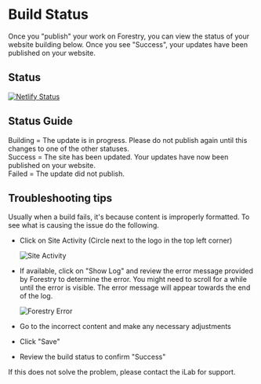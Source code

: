 # Build Status

Once you "publish" your work on Forestry, you can view the status of your website building below. Once you see "Success", your updates have been published on your website. 

## Status

[![Netlify Status](https://api.netlify.com/api/v1/badges/f64b74c7-3d43-49dc-8b02-03804aedba16/deploy-status)](https://app.netlify.com/sites/csis-ocean/deploys)

## Status Guide

Building = The update is in progress. Please do not publish again until this changes to one of the other statuses.  
Success = The site has been updated. Your updates have now been published on your website.  
Failed = The update did not publish. 

## Troubleshooting tips

Usually when a build fails, it's because content is improperly formatted.  To see what is causing the issue do the following.
- Click on Site Activity (Circle next to the logo in the top left corner)  

  ![Site Activity](https://res.cloudinary.com/csisilab/image/upload/v1578601264/site_activity_azttmh.png)

- If available, click on "Show Log" and review the error message provided by Forestry to determine the error. You might need to scroll for a while until the error is visible. The error message will appear towards the end of the log.

  ![Forestry Error](https://res.cloudinary.com/csisilab/image/upload/v1578601268/forestry_error_pmwzb0.png)

- Go to the incorrect content and make any necessary adjustments
- Click "Save"
- Review the build status to confirm "Success"

If this does not solve the problem, please contact the iLab for support.  